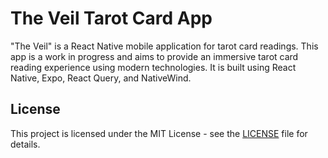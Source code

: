 # The Veil Tarot Card App

"The Veil" is a React Native mobile application for tarot card readings. This app is a work in progress and aims to provide an immersive tarot card reading experience using modern technologies. It is built using React Native, Expo, React Query, and NativeWind.

## License

This project is licensed under the MIT License - see the [LICENSE](LICENSE) file for details.
